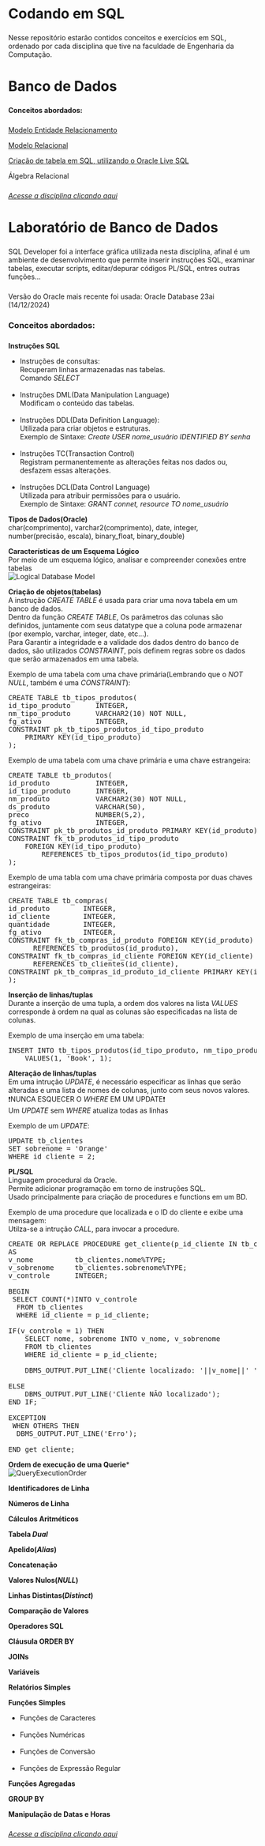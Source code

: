 <h1 align="left"> Codando em SQL</h1>

###

<p align="left"> Nesse repositório estarão contidos conceitos e exercícios em SQL, ordenado por cada disciplina que tive na faculdade de Engenharia da Computação. </p>

###

<h1 align="left"> Banco de Dados</h1>

###

<p align="left"><strong>Conceitos abordados:</strong></p>

###

[Modelo Entidade Relacionamento](Banco-de-Dados/DER)<br>

[Modelo Relacional](Banco-de-Dados)<br>

[Criação de tabela em SQL, utilizando o Oracle Live SQL](Banco-de-Dados)<br>

Álgebra Relacional<br>

### 

[*Acesse a disciplina clicando aqui*](https://github.com/ViniciusHenriqueOliveira/Coding-In-SQL/tree/main/Banco-de-Dados)

### 

<h1 align="left"> Laboratório de Banco de Dados </h1>  

###

<p align="left"> SQL Developer foi a interface gráfica utilizada nesta disciplina, afinal é um ambiente de desenvolvimento que permite inserir instruções SQL, examinar tabelas, executar scripts, editar/depurar códigos PL/SQL, entres outras funções...</p>

###

<p align="left">Versão do Oracle mais recente foi usada: Oracle Database 23ai (14/12/2024)</p>

###

<h3 align="left"><strong>Conceitos abordados:</strong></h3>


###

**Instruções SQL**<br>
- Instruções de consultas:<br>
Recuperam linhas armazenadas nas tabelas.<br>
Comando *SELECT*<br><br>
- Instruções DML(Data Manipulation Language)<br>
Modificam o conteúdo das tabelas.<br><br>
- Instruções DDL(Data Definition Language):<br>
Utilizada para criar objetos e estruturas.<br>
Exemplo de Sintaxe: *Create USER nome_usuário IDENTIFIED BY senha*<br><br>
- Instruções TC(Transaction Control)<br>
Registram permanentemente as alterações feitas nos dados ou, desfazem essas alterações.<br><br>
- Instruções DCL(Data Control Language)<br>
Utilizada para atribuir permissões para o usuário.<br>
Exemplo de Sintaxe: *GRANT connet, resource TO nome_usuário*<br>

**Tipos de Dados(Oracle)**<br>
char(comprimento), varchar2(comprimento), date, integer, number(precisão, escala), binary_float, binary_double)<br>

**Características de um Esquema Lógico**<br>
Por meio de um esquema lógico, analisar e compreender conexões entre tabelas<br>
![Logical Database Model](https://github.com/user-attachments/assets/eebe6401-06b6-4429-acbc-d4509633eaa8)

**Criação de objetos(tabelas)**<br>
A instrução *CREATE TABLE* é usada para criar uma nova tabela em um banco de dados.<br>
Dentro da função *CREATE TABLE*, Os parâmetros das colunas são definidos, juntamente com seus datatype que a coluna pode armazenar (por exemplo, varchar, integer, date, etc...).<br>
Para Garantir a integridade e a validade dos dados dentro do banco de dados, são utilizados *CONSTRAINT*, pois definem regras sobre os dados que serão armazenados em uma tabela.<br>

Exemplo de uma tabela com uma chave primária(Lembrando que o *NOT NULL*, também é uma *CONSTRAINT*):<br> 
<pre>
CREATE TABLE tb_tipos_produtos(
id_tipo_produto      INTEGER,
nm_tipo_produto      VARCHAR2(10) NOT NULL,
fg_ativo             INTEGER,
CONSTRAINT pk_tb_tipos_produtos_id_tipo_produto
    PRIMARY KEY(id_tipo_produto)
);
</pre>

Exemplo de uma tabela com uma chave primária e uma chave estrangeira:<br> 
<pre>
CREATE TABLE tb_produtos(
id_produto           INTEGER,
id_tipo_produto      INTEGER,
nm_produto           VARCHAR2(30) NOT NULL,
ds_produto           VARCHAR(50),
preco                NUMBER(5,2),
fg_ativo             INTEGER,
CONSTRAINT pk_tb_produtos_id_produto PRIMARY KEY(id_produto),
CONSTRAINT fk_tb_produtos_id_tipo_produto
    FOREIGN KEY(id_tipo_produto)
        REFERENCES tb_tipos_produtos(id_tipo_produto)
);
</pre>

Exemplo de uma tabla com uma chave primária composta por duas chaves estrangeiras:<br> 
<pre>
CREATE TABLE tb_compras(
id_produto        INTEGER,
id_cliente        INTEGER,
quantidade        INTEGER,
fg_ativo          INTEGER,
CONSTRAINT fk_tb_compras_id_produto FOREIGN KEY(id_produto)
      REFERENCES tb_produtos(id_produto),
CONSTRAINT fk_tb_compras_id_cliente FOREIGN KEY(id_cliente)
      REFERENCES tb_clientes(id_cliente),
CONSTRAINT pk_tb_compras_id_produto_id_cliente PRIMARY KEY(id_produto, id_cliente)
);
</pre>

**Inserção de linhas/tuplas**<br>
Durante a inserção de uma tupla, a ordem dos valores na lista *VALUES* corresponde à ordem na qual as colunas são especificadas na lista de colunas.<br> 

Exemplo de uma inserção em uma tabela:<br> 
<pre>
INSERT INTO tb_tipos_produtos(id_tipo_produto, nm_tipo_produto,fg_ativo)
    VALUES(1, 'Book', 1);
</pre>

**Alteração de linhas/tuplas**<br>
Em uma intrução *UPDATE*, é necessário especificar as linhas que serão alteradas e uma lista de nomes de colunas, junto com seus novos valores.<br>
❗NUNCA ESQUECER O *WHERE* EM UM UPDATE❗<br> 
Um *UPDATE* sem *WHERE* atualiza todas as linhas<br>

Exemplo de um *UPDATE*:
<pre>
UPDATE tb_clientes
SET sobrenome = 'Orange'
WHERE id_cliente = 2;
</pre>

**PL/SQL**<br>
Linguagem procedural da Oracle.<br>
Permite adicionar programação em torno de instruções SQL.<br>
Usado principalmente para criação de procedures e functions em um BD.<br>

Exemplo de uma procedure que localizada e o ID do cliente e exibe uma mensagem:<br>
Utilza-se a intrução *CALL*, para invocar a procedure.<br>
<pre>
CREATE OR REPLACE PROCEDURE get_cliente(p_id_cliente IN tb_clientes.id_cliente%TYPE)
AS
v_nome          tb_clientes.nome%TYPE;
v_sobrenome     tb_clientes.sobrenome%TYPE;
v_controle      INTEGER;

BEGIN
 SELECT COUNT(*)INTO v_controle
  FROM tb_clientes
  WHERE id_cliente = p_id_cliente;
  
IF(v_controle = 1) THEN
    SELECT nome, sobrenome INTO v_nome, v_sobrenome
    FROM tb_clientes
    WHERE id_cliente = p_id_cliente;
    
    DBMS_OUTPUT.PUT_LINE('Cliente localizado: '||v_nome||' '||v_sobrenome);

ELSE
    DBMS_OUTPUT.PUT_LINE('Cliente NÃO localizado');
END IF;

EXCEPTION
 WHEN OTHERS THEN
  DBMS_OUTPUT.PUT_LINE('Erro');
  
END get_cliente;
</pre>

**Ordem de execução de uma Querie***<br>
![QueryExecutionOrder](https://github.com/user-attachments/assets/8c145952-8e94-43c7-b314-e554c62eb9cc)

**Identificadores de Linha**<br>

**Números de Linha**<br>

**Cálculos Aritméticos**<br>

**Tabela *Dual***<br>

**Apelido(*Alias*)**<br>

**Concatenação**<br>

**Valores Nulos(*NULL*)**<br>

**Linhas Distintas(*Distinct*)**<br>

**Comparação de Valores**<br>

**Operadores SQL**<br>

**Cláusula ORDER BY**<br>

**JOINs**<br>

**Variáveis**<br>

**Relatórios Simples**<br>

**Funções Simples**<br>
- Funções de Caracteres<br><br>
- Funções Numéricas<br><br>
- Funções de Conversão<br><br>
- Funções de Expressão Regular<br>

**Funções Agregadas**<br>

**GROUP BY**<br>

**Manipulação de Datas e Horas**

###

[*Acesse a disciplina clicando aqui*](https://github.com/ViniciusHenriqueOliveira/Coding-In-SQL/tree/main/Laborat%C3%B3rio-de-Banco-de-Dados)
